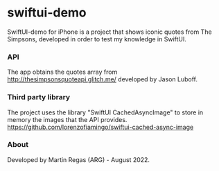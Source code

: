 # swiftui-demo

SwiftUI-demo for iPhone is a project that shows iconic quotes from The Simpsons, developed in order to test my knowledge in SwiftUI.

### API 

The app obtains the quotes array from http://thesimpsonsquoteapi.glitch.me/ developed by Jason Luboff.

### Third party library

The project uses the library "SwiftUI CachedAsyncImage" to store in memory the images that the API provides.
https://github.com/lorenzofiamingo/swiftui-cached-async-image

### About

Developed by Martin Regas (ARG) - August 2022.
